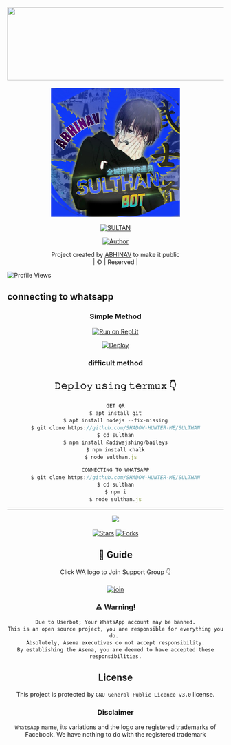  <div align="centre">
          <img src="https://i.ibb.co/RvGKqGG/IMG-20220101-154556.png" width="850" height="170"/>
</p>
<div align="center">
        <img src="/photo/logo.jpg" alt="JPG" width="300" height="300"/>
</p>

<a href="#"><img title="SULTAN" src="https://img.shields.io/badge/SULTHAN-BOT-yellowgreen"></a>
</p>
  <p align="center">
<a href="https://github.com/ABHINAV-321"><img title="Author" src="https://img.shields.io/badge/AUTHOR-ABHINAV-blue"></a>
</p>
</div>
<p align="center">
Project created by <a href="https://github.com/ABHINAV-321">ABHINAV</a> to make it public
    <br>
       | © |
        Reserved |
    <br> 
</p>

![Profile Views](https://hits.seeyoufarm.com/api/count/incr/badge.svg?url=https%3A%2F%2Fgithub.com%2FABHINAV-321%2FSULTHAN&count_bg=%2325AA10&title_bg=%23EBB900&icon=redhat.svg&icon_color=%23FF0000&title=Views&edge_flat=false)

## connecting to whatsapp
<div align="center">

  ### Simple Method
 
[![Run on Repl.it](https://repl.it/badge/github/quiec/whatsAlfa)](https://replit.com/@User5685/Sulthanv1Qr)
  

[![Deploy](https://www.herokucdn.com/deploy/button.svg)](https://heroku.com/deploy?template=https://github.com/ABHINAV-321/SULTHAN) 
 
### difficult method 
## 𝙳𝚎𝚙𝚕𝚘𝚢 𝚞𝚜𝚒𝚗𝚐 𝚝𝚎𝚛𝚖𝚞𝚡 👇
```js
GET QR
$ apt install git
$ apt install nodejs --fix-missing
$ git clone https://github.com/SHADOW-HUNTER-ME/SULTHAN
$ cd sulthan
$ npm install @adiwajshing/baileys
$ npm install chalk
$ node sulthan.js   
```
```js
CONNECTING TO WHATSAPP
$ git clone https://github.com/SHADOW-HUNTER-ME/SULTHAN
$ cd sulthan
$ npm i
$ node sulthan.js
```

----

  <p align="center">
  <a href="httsp://github.com/ABHINAV-321/SULTHAN">
    
<a href="https://github.com/farhan-dqz/followers">
<img src="https://img.shields.io/github/repo-size/farhan-dqz/Julie-Mwol?color=green&label=Repo%20total%20size&style=plastic">
<p align="center">
<a href="https://github.com/ABHINAV-321/followers"
<img title="Followers" src="https://img.shields.io/github/followers/nijin-husni?color=blue&style=flat-square"></a>
<a href="https://github.com/ABHINAV-321/SULTHAN/stargazers/"><img title="Stars" src="https://img.shields.io/github/stars/ABHINAV-321/SULTHAN?color=blue&style=flat-trangle"></a>
<a href="https://github.com/ABHINAV-321/SULTHAN/network/members"><img title="Forks" src="https://img.shields.io/github/forks/ABHINAV-321/SULTHAN?color=blue&style=flat-trangle"></a>
</p>

## 📢 Guide
Click WA logo to Join Support Group 👇
    <br>
<br>
  [![join](https://github.com/Alien-alfa/PublicBot/blob/main/wlogo.svg.png)](https://chat.whatsapp.com/EabixR5P3y2406AZmnD6Uw)
  <div align="center">



    

  


  </div>











### ⚠️ Warning! 
```
Due to Userbot; Your WhatsApp account may be banned.
This is an open source project, you are responsible for everything you do. 
Absolutely, Asena executives do not accept responsibility.
By establishing the Asena, you are deemed to have accepted these responsibilities.
```

## License
This project is protected by `GNU General Public Licence v3.0` license.

### Disclaimer
`WhatsApp` name, its variations and the logo are registered trademarks of Facebook. We have nothing to do with the registered trademark
